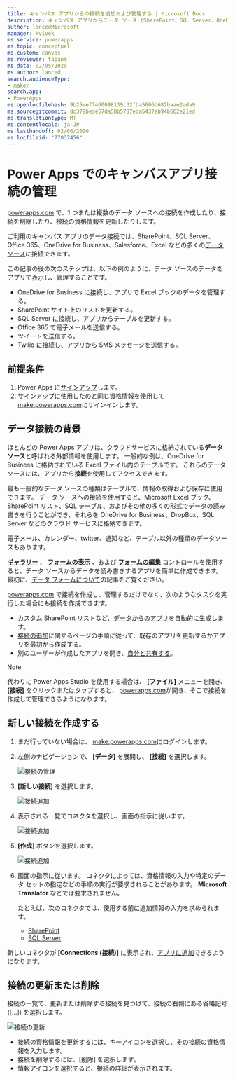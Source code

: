 ```yaml
---
title: キャンバス アプリからの接続を追加および管理する | Microsoft Docs
description: キャンバス アプリからデータ ソース (SharePoint、SQL Server、OneDrive for Business など) への接続を追加、削除、更新する
author: lancedMicrosoft
manager: kvivek
ms.service: powerapps
ms.topic: conceptual
ms.custom: canvas
ms.reviewer: tapanm
ms.date: 02/05/2020
ms.author: lanced
search.audienceType:
- maker
search.app:
- PowerApps
ms.openlocfilehash: 9b25eef7460098139c32fba5606b682baae2ada9
ms.sourcegitcommit: dc379bede57da58b5787eda5437eb94b662e21ed
ms.translationtype: MT
ms.contentlocale: ja-JP
ms.lasthandoff: 02/06/2020
ms.locfileid: "77037456"
---
```

# <a name="manage-canvas-app-connections-in-power-apps"></a>Power Apps でのキャンバスアプリ接続の管理
[powerapps.com](https://make.powerapps.com?utm_source=padocs&utm_medium=linkinadoc&utm_campaign=referralsfromdoc) で、1 つまたは複数のデータ ソースへの接続を作成したり、接続を削除したり、接続の資格情報を更新したりします。

ご利用のキャンバス アプリのデータ接続では、SharePoint、SQL Server、Office 365、OneDrive for Business、Salesforce、Excel などの多くの[データ ソース](connections-list.md)に接続できます。

この記事の後の次のステップは、以下の例のように、データ ソースのデータをアプリで表示し、管理することです。

* OneDrive for Business に接続し、アプリで Excel ブックのデータを管理する。
* SharePoint サイト上のリストを更新する。
* SQL Server に接続し、アプリからテーブルを更新する。
* Office 365 で電子メールを送信する。
* ツイートを送信する。
* Twilio に接続し、アプリから SMS メッセージを送信する。

## <a name="prerequisites"></a>前提条件
1. Power Apps に[サインアップ](../signup-for-powerapps.md)します。
2. サインアップに使用したのと同じ資格情報を使用して[make.powerapps.com](https://make.powerapps.com?utm_source=padocs&utm_medium=linkinadoc&utm_campaign=referralsfromdoc)にサインインします。

## <a name="background-on-data-connections"></a>データ接続の背景
ほとんどの Power Apps アプリは、クラウドサービスに格納されている**データソース**と呼ばれる外部情報を使用します。 一般的な例は、OneDrive for Business に格納されている Excel ファイル内のテーブルです。 これらのデータ ソースには、アプリから**接続**を使用してアクセスできます。

最も一般的なデータ ソースの種類はテーブルで、情報の取得および保存に使用できます。 データ ソースへの接続を使用すると、Microsoft Excel ブック、SharePoint リスト、SQL テーブル、およびその他の多くの形式でデータの読み書きを行うことができ、それらを OneDrive for Business、DropBox、SQL Server などのクラウド サービスに格納できます。

電子メール、カレンダー、twitter、通知など、テーブル以外の種類のデータソースもあります。

**[ギャラリー](controls/control-gallery.md)** 、 **[フォームの表示](controls/control-form-detail.md)** 、および **[フォームの編集](controls/control-form-detail.md)** コントロールを使用すると、データ ソースからデータを読み書きするアプリを簡単に作成できます。 最初に、[データ フォームについて](working-with-forms.md)の記事をご覧ください。

[powerapps.com](https://make.powerapps.com?utm_source=padocs&utm_medium=linkinadoc&utm_campaign=referralsfromdoc) で接続を作成し、管理するだけでなく、次のようなタスクを実行した場合にも接続を作成できます。

* カスタム SharePoint リストなど、[データからのアプリ](app-from-sharepoint.md)を自動的に生成します。
* [接続の追加](add-data-connection.md)に関するページの手順に従って、既存のアプリを更新するかアプリを最初から作成する。
* 別のユーザーが作成したアプリを開き、[自分と共有する](share-app.md)。

> [!NOTE]
> 代わりに Power Apps Studio を使用する場合は、 **[ファイル]** メニューを開き、 **[接続]** をクリックまたはタップすると、 [powerapps.com](https://make.powerapps.com?utm_source=padocs&utm_medium=linkinadoc&utm_campaign=referralsfromdoc)が開き、そこで接続を作成して管理できるようになります。

## <a name="create-a-new-connection"></a>新しい接続を作成する
1. まだ行っていない場合は、 [make.powerapps.com](https://make.powerapps.com?utm_source=padocs&utm_medium=linkinadoc&utm_campaign=referralsfromdoc)にログインします。
2. 左側のナビゲーションで、 **[データ]** を展開し、 **[接続]** を選択します。
   
    ![接続の管理](./media/add-manage-connections/open-connections.png)
3. **[新しい接続]** を選択します。
   
    ![接続追加](./media/add-manage-connections/add-connection.png)
4. 表示される一覧でコネクタを選択し、画面の指示に従います。
   
   ![接続追加](./media/add-manage-connections/choose-connection.png)
5. **[作成]** ボタンを選択します。
   
   ![接続追加](./media/add-manage-connections/create-connection.png)
6. 画面の指示に従います。 コネクタによっては、資格情報の入力や特定のデータ セットの指定などの手順の実行が要求されることがあります。 **Microsoft Translator** などでは要求されません。
   
   たとえば、次のコネクタでは、使用する前に追加情報の入力を求められます。
   
   * [SharePoint](connections/connection-sharepoint-online.md)
   * [SQL Server](connections/connection-azure-sqldatabase.md)

新しいコネクタが **[Connections (接続)]** に表示され、[アプリに追加](add-data-connection.md)できるようになります。

## <a name="update-or-delete-a-connection"></a>接続の更新または削除
接続の一覧で、更新または削除する接続を見つけて、接続の右側にある省略記号 ([...]) を選択します。

![接続の更新](./media/add-manage-connections/auth-or-delete.png)

* 接続の資格情報を更新するには、キーアイコンを選択し、その接続の資格情報を入力します。
* 接続を削除するには、[削除] を選択します。
* 情報アイコンを選択すると、接続の詳細が表示されます。

